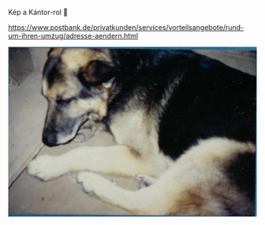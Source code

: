 Kép a Kántor-rol 🙂

https://www.postbank.de/privatkunden/services/vorteilsangebote/rund-um-ihren-umzug/adresse-aendern.html

![alt tag](https://github.com/KantorGb/KantorGb/blob/main/Kantor.jpg)


<!--
**KantorGb/KantorGb** is a ✨ _special_ ✨ repository because its `README.md` (this file) appears on your GitHub profile.

Here are some ideas to get you started:

- 🔭 I’m currently working on ...
- 🌱 I’m currently learning ...
- 👯 I’m looking to collaborate on ...
- 🤔 I’m looking for help with ...
- 💬 Ask me about ...
- 📫 How to reach me: ...
- 😄 Pronouns: ...
- ⚡ Fun fact: ...
-->
